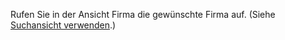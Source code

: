 <!-- markdownlint-disable-file MD041 -->
Rufen Sie in der Ansicht Firma die gewünschte Firma auf. (Siehe [Suchansicht verwenden][1].)

<!-- Referenced links -->
[1]: ../../search-options/learn/find-screen.md
